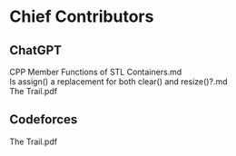 # Chief Contributors  
## ChatGPT  
CPP Member Functions of STL Containers.md  
Is assign() a replacement for both clear() and resize()?.md  
The Trail.pdf
## Codeforces  
The Trail.pdf
